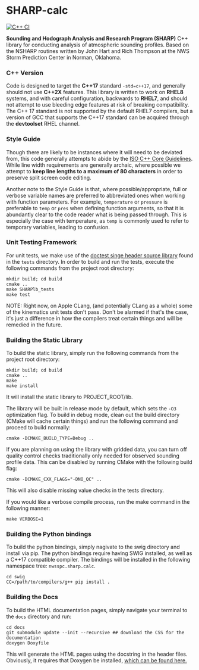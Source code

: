 # SHARP-calc
[![C++ CI](https://github.com/keltonhalbert/SHARP-calc/actions/workflows/cmake.yml/badge.svg)](https://github.com/keltonhalbert/SHARP-calc/actions/workflows/cmake.yml)


**Sounding and Hodograph Analysis and Research Program (SHARP)** C++ library for conducting analysis of atmospheric sounding profiles. Based on the NSHARP routines written by John Hart and Rich Thompson at the NWS Storm Prediction Center in Norman, Oklahoma. 

### C++ Version
Code is designed to target the **C++17** standard `-std=c++17`, and generally should not use **C++2X** features. This library is written to work on **RHEL8** systems, and with careful configuration, backwards to **RHEL7**, and should not attempt to use bleeding edge features at risk of breaking compatibility. The C++ 17 standard is not supported by the default RHEL7 compilers, but a version of GCC that supports the C++17 standard can be acquired through the **__devtoolset__** RHEL channel. 

### Style Guide
Though there are likely to be instances where it will need to be deviated from, this code generally attempts to abide by the [ISO C++ Core Guidelines](https://isocpp.github.io/CppCoreGuidelines/CppCoreGuidelines). While line width requirements are generally archaic, where possible we attempt to __keep line lengths to a maximum of 80 characters__ in order to preserve split screen code editing.  

Another note to the Style Guide is that, where possible/appropriate, full or verbose variable names are preferred to abbreviated ones when working with function parameters. For example, `temperature` or `pressure` is preferable to `temp` or `pres` when defining function arguments, so that it is abundantly clear to the code reader what is being passed through. This is especially the case with temperature, as `temp` is commonly used to refer to temporary variables, leading to confusion. 


### Unit Testing Framework
For unit tests, we make use of the [doctest singe header source library](https://github.com/doctest/doctest) found in the `tests` directory. In order to build and run the tests, execute the following commands from the project root directory:
```
mkdir build; cd build
cmake ..
make SHARPlb_tests
make test
```
NOTE: Right now, on Apple CLang, (and potentially CLang as a whole) some of the kinematics unit tests don't pass. Don't be alarmed if that's the case, it's just a difference in how the compilers treat certain things and will be remedied in the future. 

### Building the Static Library
To build the static library, simply run the following commands from the project root directory:
```
mkdir build; cd build
cmake .. 
make
make install
```
It will install the static library to PROJECT_ROOT/lib.

The library will be built in release mode by default, which sets the `-O3` optimization flag. To build in debug mode, clean out the build directory (CMake will cache certain things) and run the following command and proceed to build normally:
```
cmake -DCMAKE_BUILD_TYPE=Debug ..
```

If you are planning on using the library with gridded data, you can turn off quality control checks traditionally only needed for observed sounding profile data. This can be disabled by running CMake with the following build flag:
```
cmake -DCMAKE_CXX_FLAGS="-DNO_QC" ..
```
This will also disable missing value checks in the tests directory.

If you would like a verbose compile process, run the make command in the following manner:
```
make VERBOSE=1
```

### Building the Python bindings
To build the python bindings, simply nagivate to the swig directory and install via pip. The python bindings require having SWIG installed, as well as a C++17 compatible compiler. The bindings will be installed in the following namespace tree: ```nwsspc.sharp.calc```.
```
cd swig
CC=/path/to/compilers/g++ pip install .
```


### Building the Docs
To build the HTML documentation pages, simply navigate your terminal to the `docs` directory and run:

```
cd docs
git submodule update --init --recursive ## download the CSS for the documentation
doxygen Doxyfile
```

This will generate the HTML pages using the docstring in the header files. Obviously, it requires that Doxygen be installed, [which can be found here.](https://doxygen.nl/) 

